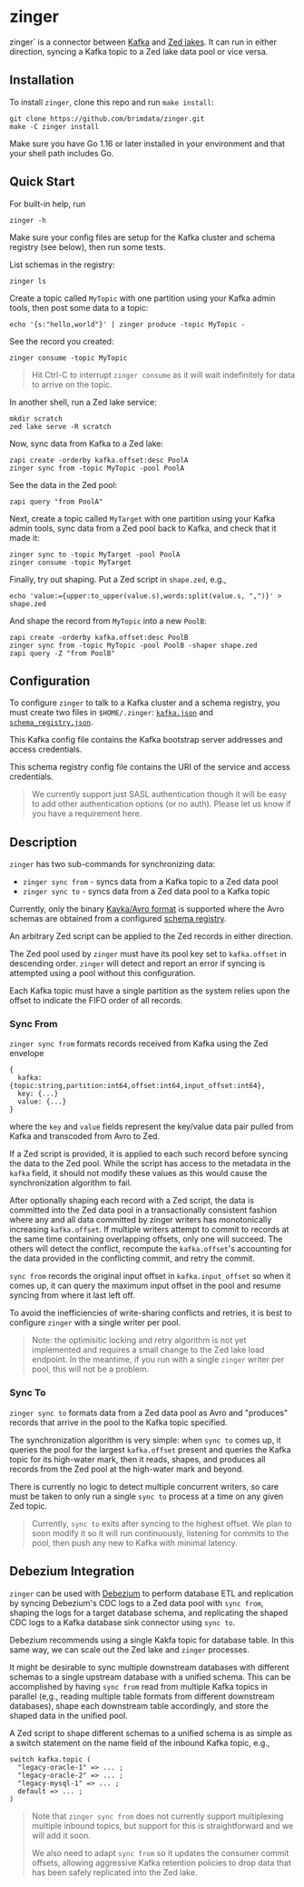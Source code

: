 # zinger

zinger` is a connector between [Kafka](https://kafka.apache.org/) and
[Zed lakes](https://github.com/brimdata/zed/tree/main/docs/lake).
It can run in either direction, syncing a Kafka topic to a Zed lake data pool
or vice versa.

## Installation

To install `zinger`, clone this repo and run `make install`:
```
git clone https://github.com/brimdata/zinger.git
make -C zinger install
```
Make sure you have Go 1.16 or later installed in your environment and
that your shell path includes Go.

## Quick Start

For built-in help, run
```
zinger -h
```
Make sure your config files are setup for the Kafka cluster
and schema registry (see below), then run some tests.

List schemas in the registry:
```
zinger ls
```
Create a topic called `MyTopic` with one partition using your Kafka admin tools,
then post some data to a topic:
```
echo '{s:"hello,world"}' | zinger produce -topic MyTopic -
```
See the record you created:
```
zinger consume -topic MyTopic
```
> Hit Ctrl-C to interrupt `zinger consume` as it will wait indefinitely
> for data to arrive on the topic.

In another shell, run a Zed lake service:
```
mkdir scratch
zed lake serve -R scratch
```
Now, sync data from Kafka to a Zed lake:
```
zapi create -orderby kafka.offset:desc PoolA
zinger sync from -topic MyTopic -pool PoolA
```
See the data in the Zed pool:
```
zapi query "from PoolA"
```
Next, create a topic called `MyTarget` with one partition using your Kafka admin tools,
sync data from a Zed pool back to Kafka, and check that it made it:
```
zinger sync to -topic MyTarget -pool PoolA
zinger consume -topic MyTarget
```
Finally, try out shaping.  Put a Zed script in `shape.zed`, e.g.,
```
echo 'value:={upper:to_upper(value.s),words:split(value.s, ",")}' > shape.zed
```
And shape the record from `MyTopic` into a new `PoolB`:
```
zapi create -orderby kafka.offset:desc PoolB
zinger sync from -topic MyTopic -pool PoolB -shaper shape.zed
zapi query -Z "from PoolB"
```

## Configuration

To configure `zinger` to talk to a Kafka cluster and a schema registry,
you must create two files in `$HOME/.zinger`:
[`kafka.json`](kafka.json) and
[`schema_registry.json`](schema_registry.json).

This Kafka config file contains the Kafka bootstrap server
addresses and access credentials.

This schema registry config file contains the URI of the service and
access credentials.

> We currently support just SASL authentication though it will be easy
> to add other authentication options (or no auth).  Please let us know if
> you have a requirement here.

## Description

`zinger` has two sub-commands for synchronizing data:
* `zinger sync from` - syncs data from a Kafka topic to a Zed data pool
* `zinger sync to` - syncs data from a Zed data pool to a Kafka topic

Currently, only the binary
[Kavka/Avro format](https://docs.confluent.io/current/schema-registry/serializer-formatter.html#wire-format)
is supported where the Avro schemas are obtained from a configured
[schema registry]((https://github.com/confluentinc/schema-registry)).

An arbitrary Zed script can be applied to the Zed records in either direction.

The Zed pool used by `zinger` must have its pool key set to `kafka.offset` in
descending order.  `zinger` will detect and report an error if syncing
is attempted using a pool without this configuration.

Each Kafka topic must have a single partition as the system relies upon
the offset to indicate the FIFO order of all records.

### Sync From

`zinger sync from` formats records received from Kafka using the Zed envelope
```
{
  kafka: {topic:string,partition:int64,offset:int64,input_offset:int64},
  key: {...}
  value: {...}
}
```
where the `key` and `value` fields represent the key/value data pair pulled from
Kafka and transcoded from Avro to Zed.

If a Zed script is provided, it is applied to each such record before
syncing the data to the Zed pool.  While the script has access to the
metadata in the `kafka` field, it should not modify these values as this
would cause the synchronization algorithm to fail.

After optionally shaping each record with a Zed script, the data is committed
into the Zed data pool in a transactionally consistent fashion where any and
all data committed by zinger writers has monotonically increasing `kafka.offset`.
If multiple writers attempt to commit to records at the same time containing
overlapping offsets, only one will succeed.  The others will detect the conflict,
recompute the `kafka.offset`'s accounting for the data provided in the
conflicting commit, and retry the commit.

`sync from` records the original input offset in `kafka.input_offset` so when
it comes up, it can query the maximum input offset in the pool and resume
syncing from where it last left off.

To avoid the inefficiencies of write-sharing conflicts and retries,
it is best to configure `zinger` with a single writer per pool.

> Note: the optimisitic locking and retry algorithm is not yet implemented
> and requires a small change to the Zed lake load endpoint.  In the meantime,
> if you run with a single `zinger` writer per pool, this will not be a problem.

### Sync To

`zinger sync to` formats data from a Zed data pool as Avro and "produces"
records that arrive in the pool to the Kafka topic specified.

The synchronization algorithm is very simple: when `sync to` comes up,
it queries the pool for the largest `kafka.offset` present and queries
the Kafka topic for its high-water mark, then it reads, shapes, and
produces all records from the Zed pool at the high-water mark and beyond.

There is currently no logic to detect multiple concurrent writers, so
care must be taken to only run a single `sync to` process at a time
on any given Zed topic.

> Currently, `sync to` exits after syncing to the highest offset.
> We plan to soon modify it so it will run continuously, listening for
> commits to the pool, then push any new to Kafka with minimal latency.

## Debezium Integration

`zinger` can be used with [Debezium](https://debezium.io) to perform database ETL
and replication by syncing Debezium's CDC logs to a Zed data pool with `sync from`,
shaping the logs for a target database schema,
and replicating the shaped CDC logs to a Kafka database
sink connector using `sync to`.

Debezium recommends using a single Kakfa topic for database table.
In this same way, we can scale out the Zed lake and `zinger` processes.

It might be desirable to sync multiple downstream databases with different
schemas to a single upstream database with a unified schema.  This can be
accomplished by having `sync from` read from multiple Kafka topics in parallel
(e,g., reading multiple table formats from different downstream databases),
shape each downstream table accordingly, and store the shaped data in the
unified pool.

A Zed script to shape different schemas to a unified schema is as simple
as a switch statement on the name field of the inbound Kafka topic, e.g.,
```
switch kafka.topic (
  "legacy-oracle-1" => ... ;
  "legacy-oracle-2" => ... ;
  "legacy-mysql-1" => ... ;
  default => ... ;
)
```

> Note that `zinger sync from` does not currently support multiplexing multiple
> inbound topics, but support for this is straightforward and we will add it soon.
>
> We also need to adapt `sync from` so it updates the consumer commit offsets,
> allowing aggressive Kafka retention policies to drop data that has been
> safely replicated into the Zed lake.
